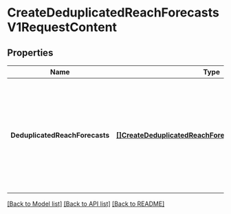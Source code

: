 # CreateDeduplicatedReachForecastsV1RequestContent

## Properties
Name | Type | Description | Notes
------------ | ------------- | ------------- | -------------
**DeduplicatedReachForecasts** | [**[]CreateDeduplicatedReachForecastsV1RequestElement**](CreateDeduplicatedReachForecastsV1RequestElement.md) | A list of Deduplicate Reach Forecasts to create. Maximum 100 unique Reach Forecasts can be involved in a single request. | [default to null]

[[Back to Model list]](../README.md#documentation-for-models) [[Back to API list]](../README.md#documentation-for-api-endpoints) [[Back to README]](../README.md)


